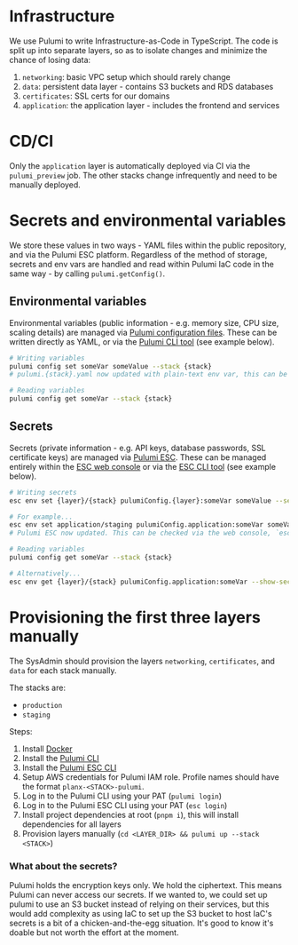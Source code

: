 # Infrastructure

We use Pulumi to write Infrastructure-as-Code in TypeScript.
The code is split up into separate layers, so as to isolate changes and minimize the chance of losing data:

1. `networking`: basic VPC setup which should rarely change
2. `data`: persistent data layer - contains S3 buckets and RDS databases
3. `certificates`: SSL certs for our domains
4. `application`: the application layer - includes the frontend and services

# CD/CI

Only the `application` layer is automatically deployed via CI via the `pulumi_preview` job. The other stacks change infrequently and need to be manually deployed. 

# Secrets and environmental variables
We store these values in two ways - YAML files within the public repository, and via the Pulumi ESC platform. Regardless of the method of storage, secrets and env vars are handled and read within Pulumi IaC code in the same way - by calling `pulumi.getConfig()`.

## Environmental variables
Environmental variables (public information - e.g. memory size, CPU size, scaling details) are managed via [Pulumi configuration files](https://www.pulumi.com/docs/iac/concepts/config/). These can be written directly as YAML, or via the [Pulumi CLI tool](https://www.pulumi.com/docs/iac/download-install/) (see example below).

```sh
# Writing variables
pulumi config set someVar someValue --stack {stack}
# pulumi.{stack}.yaml now updated with plain-text env var, this can be committed to public repo

# Reading variables
pulumi config get someVar --stack {stack}
```

## Secrets
Secrets (private information - e.g. API keys, database passwords, SSL certificate keys) are managed via [Pulumi ESC](https://www.pulumi.com/docs/esc/). These can be managed entirely within the [ESC web console](https://app.pulumi.com/planx) or via the [ESC CLI tool](https://www.pulumi.com/docs/esc/download-install/) (see example below).

```sh
# Writing secrets
esc env set {layer}/{stack} pulumiConfig.{layer}:someVar someValue --secret

# For example...
esc env set application/staging pulumiConfig.application:someVar someValue --secret
# Pulumi ESC now updated. This can be checked via the web console, `esc env get {layer}/{stack}` or `pulumi config get someVar`

# Reading variables
pulumi config get someVar --stack {stack}

# Alternatively...
esc env get {layer}/{stack} pulumiConfig.application:someVar --show-secret
```

# Provisioning the first three layers manually

The SysAdmin should provision the layers `networking`, `certificates`, and `data` for each stack manually.

The stacks are:

- `production`
- `staging`

Steps:

1. Install [Docker](https://docs.docker.com/get-docker/)
2. Install the [Pulumi CLI](https://www.pulumi.com/docs/reference/cli/)
3. Install the [Pulumi ESC CLI](https://www.pulumi.com/docs/esc/download-install/)
4. Setup AWS credentials for Pulumi IAM role. Profile names should have the format `planx-<STACK>-pulumi`.
5. Log in to the Pulumi CLI using your PAT (`pulumi login`)
6. Log in to the Pulumi ESC CLI using your PAT (`esc login`)
7. Install project dependencies at root (`pnpm i`), this will install dependencies for all layers
8. Provision layers manually (`cd <LAYER_DIR> && pulumi up --stack <STACK>`)

### What about the secrets?

Pulumi holds the encryption keys only. We hold the ciphertext. This means Pulumi can never access our secrets.  If we wanted to, we could set up pulumi to use an S3 bucket instead of relying on their services, but this would add complexity as using IaC to set up the S3 bucket to host IaC's secrets is a bit of a chicken-and-the-egg situation. It's good to know it's doable but not worth the effort at the moment.
